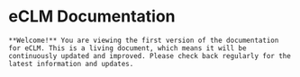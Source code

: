 # eCLM Documentation

```{important}
**Welcome!** You are viewing the first version of the documentation for eCLM. This is a living document, which means it will be continuously updated and improved. Please check back regularly for the latest information and updates.
```

```{tableofcontents}
```